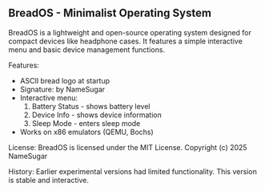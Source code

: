 BreadOS - Minimalist Operating System
-------------------------------------

BreadOS is a lightweight and open-source operating system designed for compact devices like headphone cases. It features a simple interactive menu and basic device management functions.

Features:
- ASCII bread logo at startup
- Signature: by NameSugar
- Interactive menu:
  1. Battery Status - shows battery level
  2. Device Info - shows device information
  3. Sleep Mode - enters sleep mode
- Works on x86 emulators (QEMU, Bochs)

License:
BreadOS is licensed under the MIT License.
Copyright (c) 2025 NameSugar

History:
Earlier experimental versions had limited functionality. This version is stable and interactive.
